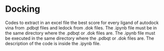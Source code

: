 # Docking
Codes to extract in an excel file the best score for every ligand of autodock vina from .pdbqt files and ledock from .dok files.
The .ipynb file must be in the same directory where the .pdbqt or .dok files are.
The .ipynb file must be executed in the same directory where the .pdbqt or .dok files are.
The description of the code is inside the .ipynb file.
